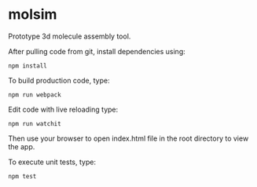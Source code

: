 # molsim
Prototype 3d molecule assembly tool.

After pulling code from git, install dependencies using:

`npm install`

To build production code, type:

`npm run webpack`

Edit code with live reloading type:

`npm run watchit`

Then use your browser to open index.html file in the root directory to view the app.

To execute unit tests, type:

`npm test`
